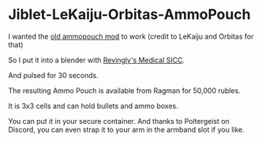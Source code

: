 # Jiblet-LeKaiju-Orbitas-AmmoPouch

I wanted the [old ammopouch mod](https://hub.sp-tarkov.com/files/file/320-le-kaiju-orbitas-ammopouch/) to work (credit to LeKaiju and Orbitas for that)

So I put it into a blender with [Revingly's Medical SICC](https://hub.sp-tarkov.com/files/file/270-medical-sicc-case-micc/).

And pulsed for 30 seconds.

The resulting Ammo Pouch is available from Ragman for 50,000 rubles.

It is 3x3 cells and can hold bullets and ammo boxes.

You can put it in your secure container. And thanks to Poltergeist on Discord, you can even strap it to your arm in the armband slot if you like.
